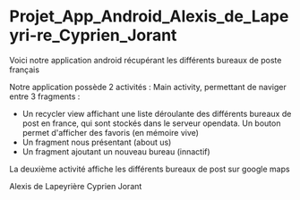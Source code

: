 # Projet_App_Android_Alexis_de_Lapeyri-re_Cyprien_Jorant
Voici notre application android récupérant les différents bureaux de poste français

Notre application possède 2 activités :
Main activity, permettant de naviger entre 3 fragments :
  - Un recycler view affichant une liste déroulante des différents bureaux de post en france, qui sont stockés dans le serveur opendata. Un bouton permet d'afficher des favoris (en mémoire vive)
  - Un fragment nous présentant (about us)
  - Un fragment ajoutant un nouveau bureau (innactif)

La deuxième activité affiche les différents bureaux de post sur google maps

Alexis de Lapeyrière
Cyprien Jorant

